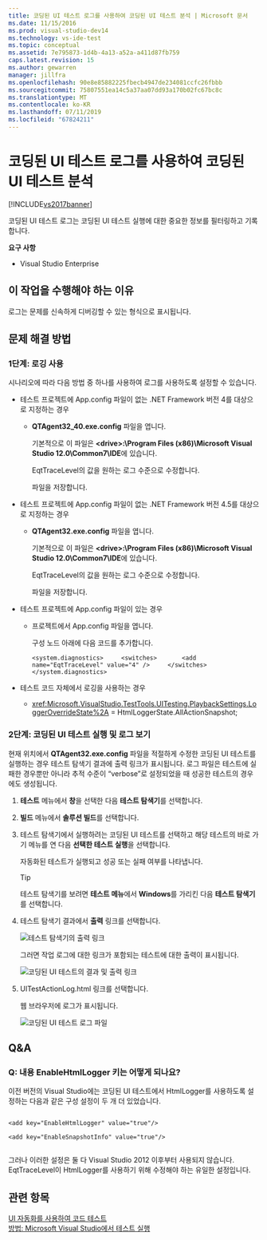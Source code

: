 ```yaml
---
title: 코딩된 UI 테스트 로그를 사용하여 코딩된 UI 테스트 분석 | Microsoft 문서
ms.date: 11/15/2016
ms.prod: visual-studio-dev14
ms.technology: vs-ide-test
ms.topic: conceptual
ms.assetid: 7e795873-1d4b-4a13-a52a-a411d87fb759
caps.latest.revision: 15
ms.author: gewarren
manager: jillfra
ms.openlocfilehash: 90e8e85882225fbecb4947de234081ccfc26fbbb
ms.sourcegitcommit: 75807551ea14c5a37aa07dd93a170b02fc67bc8c
ms.translationtype: MT
ms.contentlocale: ko-KR
ms.lasthandoff: 07/11/2019
ms.locfileid: "67824211"
---
```

# <a name="analyzing-coded-ui-tests-using-coded-ui-test-logs"></a>코딩된 UI 테스트 로그를 사용하여 코딩된 UI 테스트 분석
[!INCLUDE[vs2017banner](../includes/vs2017banner.md)]

코딩된 UI 테스트 로그는 코딩된 UI 테스트 실행에 대한 중요한 정보를 필터링하고 기록합니다.  
  
 **요구 사항**  
  
- Visual Studio Enterprise  
  
## <a name="why-should-i-do-this"></a>이 작업을 수행해야 하는 이유  
 로그는 문제를 신속하게 디버깅할 수 있는 형식으로 표시됩니다.  
  
## <a name="how-do-i-do-this"></a>문제 해결 방법  
  
### <a name="step-1-enable-logging"></a>1단계: 로깅 사용  
 시나리오에 따라 다음 방법 중 하나를 사용하여 로그를 사용하도록 설정할 수 있습니다.  
  
- 테스트 프로젝트에 App.config 파일이 없는 .NET Framework 버전 4를 대상으로 지정하는 경우  
  
  - **QTAgent32_40.exe.config** 파일을 엽니다.  

    기본적으로 이 파일은 **\<drive>:\Program Files (x86)\Microsoft Visual Studio 12.0\Common7\IDE**에 있습니다.  

    EqtTraceLevel의 값을 원하는 로그 수준으로 수정합니다.  

    파일을 저장합니다.  

- 테스트 프로젝트에 App.config 파일이 없는 .NET Framework 버전 4.5를 대상으로 지정하는 경우  
  
  - **QTAgent32.exe.config** 파일을 엽니다.  

    기본적으로 이 파일은 **\<drive>:\Program Files (x86)\Microsoft Visual Studio 12.0\Common7\IDE**에 있습니다.  

    EqtTraceLevel의 값을 원하는 로그 수준으로 수정합니다.  

    파일을 저장합니다.  
  
- 테스트 프로젝트에 App.config 파일이 있는 경우  
  
  - 프로젝트에서 App.config 파일을 엽니다.  

    구성 노드 아래에 다음 코드를 추가합니다.  

    `<system.diagnostics>     <switches>       <add name="EqtTraceLevel" value="4" />     </switches>  </system.diagnostics>`  
  
- 테스트 코드 자체에서 로깅을 사용하는 경우  
  
  - <xref:Microsoft.VisualStudio.TestTools.UITesting.PlaybackSettings.LoggerOverrideState%2A> = HtmlLoggerState.AllActionSnapshot;  
  
### <a name="step-2-run-your-coded-ui-test-and-view-the-log"></a>2단계: 코딩된 UI 테스트 실행 및 로그 보기  
 현재 위치에서 **QTAgent32.exe.config** 파일을 적절하게 수정한 코딩된 UI 테스트를 실행하는 경우 테스트 탐색기 결과에 출력 링크가 표시됩니다. 로그 파일은 테스트에 실패한 경우뿐만 아니라 추적 수준이 “verbose”로 설정되었을 때 성공한 테스트의 경우에도 생성됩니다.  
  
1. **테스트** 메뉴에서 **창**을 선택한 다음 **테스트 탐색기**를 선택합니다.  
  
2. **빌드** 메뉴에서 **솔루션 빌드**를 선택합니다.  
  
3. 테스트 탐색기에서 실행하려는 코딩된 UI 테스트를 선택하고 해당 테스트의 바로 가기 메뉴를 연 다음 **선택한 테스트 실행**을 선택합니다.  
  
     자동화된 테스트가 실행되고 성공 또는 실패 여부를 나타냅니다.  
  
    > [!TIP]
    > 테스트 탐색기를 보려면 **테스트 메뉴**에서 **Windows**를 가리킨 다음 **테스트 탐색기**를 선택합니다.  
  
4. 테스트 탐색기 결과에서 **출력** 링크를 선택합니다.  
  
     ![테스트 탐색기의 출력 링크](../test/media/cuit-htmlactionlog1.png "CUIT_HTMLActionLog1")  
  
     그러면 작업 로그에 대한 링크가 포함되는 테스트에 대한 출력이 표시됩니다.  
  
     ![코딩된 UI 테스트의 결과 및 출력 링크](../test/media/cuit-htmlactionlog2.png "CUIT_HTMLActionLog2")  
  
5. UITestActionLog.html 링크를 선택합니다.  
  
     웹 브라우저에 로그가 표시됩니다.  
  
     ![코딩된 UI 테스트 로그 파일](../test/media/cuit-htmlactionlog3.png "CUIT_HTMLActionLog3")  
  
## <a name="q--a"></a>Q&A  
  
### <a name="q-what-happened-to-the-enablehtmllogger-key"></a>Q: 내용 EnableHtmlLogger 키는 어떻게 되나요?  
 이전 버전의 Visual Studio에는 코딩된 UI 테스트에서 HtmlLogger를 사용하도록 설정하는 다음과 같은 구성 설정이 두 개 더 있었습니다.  
  
```  
  
<add key="EnableHtmlLogger" value="true"/>  
  
<add key="EnableSnapshotInfo" value="true"/>  
  
```  
  
 그러나 이러한 설정은 둘 다 Visual Studio 2012 이후부터 사용되지 않습니다. EqtTraceLevel이 HtmlLogger를 사용하기 위해 수정해야 하는 유일한 설정입니다.  
  
## <a name="see-also"></a>관련 항목  
 [UI 자동화를 사용하여 코드 테스트](../test/use-ui-automation-to-test-your-code.md)   
 [방법: Microsoft Visual Studio에서 테스트 실행](https://msdn.microsoft.com/library/1a1207a9-2a33-4a1e-a1e3-ddf0181b1046)
